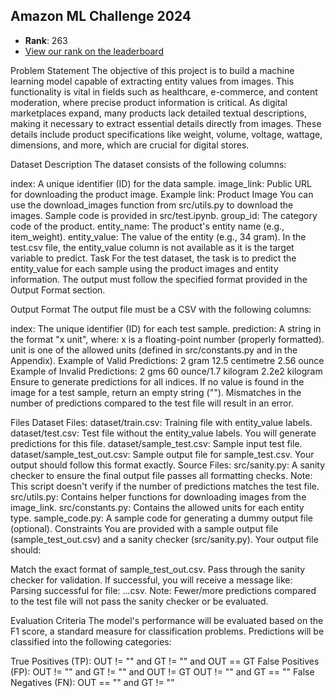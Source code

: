 ## Amazon ML Challenge 2024
- **Rank**: 263
- [View our rank on the leaderboard](https://unstop.com/hackathons/amazon-ml-challenge-amazon-1100713/coding-challenge/200089)



Problem Statement
The objective of this project is to build a machine learning model capable of extracting entity values from images. This functionality is vital in fields such as healthcare, e-commerce, and content moderation, where precise product information is critical. As digital marketplaces expand, many products lack detailed textual descriptions, making it necessary to extract essential details directly from images. These details include product specifications like weight, volume, voltage, wattage, dimensions, and more, which are crucial for digital stores.

Dataset Description
The dataset consists of the following columns:

index: A unique identifier (ID) for the data sample.
image_link: Public URL for downloading the product image.
Example link: Product Image
You can use the download_images function from src/utils.py to download the images. Sample code is provided in src/test.ipynb.
group_id: The category code of the product.
entity_name: The product's entity name (e.g., item_weight).
entity_value: The value of the entity (e.g., 34 gram).
In the test.csv file, the entity_value column is not available as it is the target variable to predict.
Task
For the test dataset, the task is to predict the entity_value for each sample using the product images and entity information. The output must follow the specified format provided in the Output Format section.

Output Format
The output file must be a CSV with the following columns:

index: The unique identifier (ID) for each test sample.
prediction: A string in the format "x unit", where:
x is a floating-point number (properly formatted).
unit is one of the allowed units (defined in src/constants.py and in the Appendix).
Example of Valid Predictions:
2 gram
12.5 centimetre
2.56 ounce
Example of Invalid Predictions:
2 gms
60 ounce/1.7 kilogram
2.2e2 kilogram
Ensure to generate predictions for all indices. If no value is found in the image for a test sample, return an empty string (""). Mismatches in the number of predictions compared to the test file will result in an error.

Files
Dataset Files:
dataset/train.csv: Training file with entity_value labels.
dataset/test.csv: Test file without the entity_value labels. You will generate predictions for this file.
dataset/sample_test.csv: Sample input test file.
dataset/sample_test_out.csv: Sample output file for sample_test.csv. Your output should follow this format exactly.
Source Files:
src/sanity.py: A sanity checker to ensure the final output file passes all formatting checks.
Note: This script doesn't verify if the number of predictions matches the test file.
src/utils.py: Contains helper functions for downloading images from the image_link.
src/constants.py: Contains the allowed units for each entity type.
sample_code.py: A sample code for generating a dummy output file (optional).
Constraints
You are provided with a sample output file (sample_test_out.csv) and a sanity checker (src/sanity.py). Your output file should:

Match the exact format of sample_test_out.csv.
Pass through the sanity checker for validation.
If successful, you will receive a message like: Parsing successful for file: ...csv.
Note: Fewer/more predictions compared to the test file will not pass the sanity checker or be evaluated.

Evaluation Criteria
The model's performance will be evaluated based on the F1 score, a standard measure for classification problems. Predictions will be classified into the following categories:

True Positives (TP): OUT != "" and GT != "" and OUT == GT
False Positives (FP):
OUT != "" and GT != "" and OUT != GT
OUT != "" and GT == ""
False Negatives (FN): OUT == "" and GT != ""
